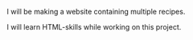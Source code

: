 I will be making a website containing multiple recipes.

I will learn HTML-skills while working on this project.